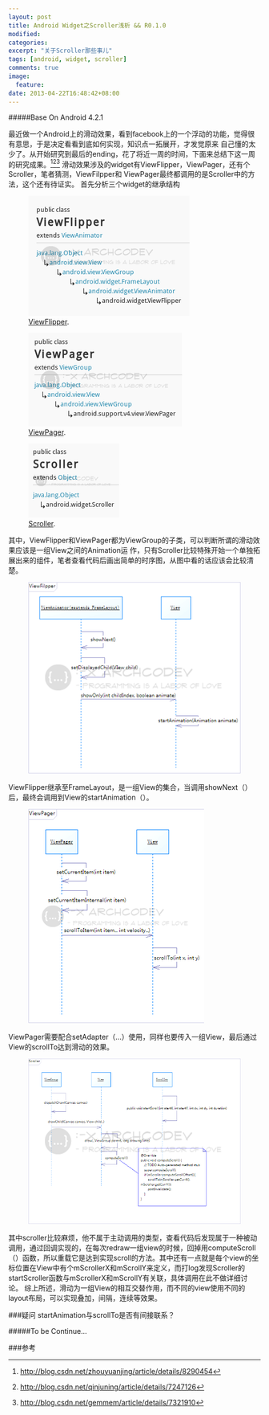 ```yaml
---
layout: post
title: Android Widget之Scroller浅析 && R0.1.0
modified:
categories: 
excerpt: "关于Scroller那些事儿"
tags: [android, widget, scroller]
comments: true
image:
  feature:
date: 2013-04-22T16:48:42+08:00
---
```

#####Base On Android 4.2.1

最近做一个Android上的滑动效果，看到facebook上的一个浮动的功能，觉得很有意思，于是决定看看到底如何实现，知识点一拓展开，才发觉原来 自己懂的太少了。从开始研究到最后的ending，花了将近一周的时间，下面来总结下这一周的研究成果。[^1][^2][^3] 滑动效果涉及的widget有ViewFlipper，ViewPager，还有个Scroller，笔者猜测，ViewFilpper和 ViewPager最终都调用的是Scroller中的方法，这个还有待证实。 首先分析三个widget的继承结构
<figure>
	<a href="/images/2013/04/01.png"><img src="/images/2013/04/01.png"></a>
	<figcaption><a href="/images/2013-0.png" title="ViewFlipper">ViewFlipper</a>.</figcaption>
</figure>

<figure>
	<a href="/images/2013/04/02.png"><img src="/images/2013/04/02.png"></a>
	<figcaption><a href="/images/2013-0.png" title="ViewPager">ViewPager</a>.</figcaption>
</figure>

<figure>
	<a href="/images/2013/04/03.png"><img src="/images/2013/04/03.png"></a>
	<figcaption><a href="/images/2013-0.png" title="Scroller">Scroller</a>.</figcaption>
</figure>

其中，ViewFlipper和ViewPager都为ViewGroup的子类，可以判断所谓的滑动效果应该是一组View之间的Animation运 作，只有Scroller比较特殊开始一个单独拓展出来的组件，笔者查看代码后画出简单的时序图，从图中看的话应该会比较清楚。
<figure>
	<a href="/images/2013/04/04.png"><img src="/images/2013/04/04.png"></a>
</figure>
ViewFlipper继承至FrameLayout，是一组View的集合，当调用showNext（）后，最终会调用到View的startAnimation（）。

<figure>
	<a href="/images/2013/04/05.png"><img src="/images/2013/04/05.png"></a>
</figure>
ViewPager需要配合setAdapter（…）使用，同样也要传入一组View，最后通过View的scrollTo达到滑动的效果。

<figure>
	<a href="/images/2013/04/06.png"><img src="/images/2013/04/06.png"></a>
</figure>

其中scroller比较麻烦，他不属于主动调用的类型，查看代码后发现属于一种被动调用，通过回调实现的，在每次redraw一组view的时候，回掉用computeScroll（）函数，所以重载它是达到实现scroll的方法。其中还有一点就是每个view的坐标位置在View中有个mScrollerX和mScrollY来定义，而打log发现Scroller的startScroller函数与mScrollerX和mScrollY有关联，具体调用在此不做详细讨论。 综上所述，滑动为一组View的相互交替作用，而不同的view使用不同的layout布局，可以实现叠加，间隔，连续等效果。

###疑问
startAnimation与scrollTo是否有间接联系？

#####To be Continue…

###参考
[^1]: <http://blog.csdn.net/zhouyuanjing/article/details/8290454>
[^2]: <http://blog.csdn.net/qinjuning/article/details/7247126>
[^3]: <http://blog.csdn.net/gemmem/article/details/7321910>